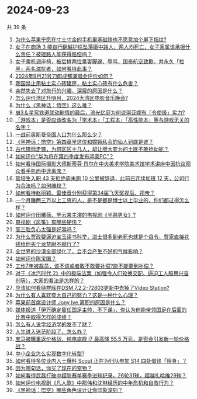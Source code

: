 # 2024-09-23

共 39 条

<!-- BEGIN ZHIHUQUESTIONS -->
<!-- 最后更新时间 Mon Sep 23 2024 04:07:45 GMT+0800 (China Standard Time) -->
1. [为什么苹果宁愿在寸土寸金的手机里塞磁铁也不愿意加个屏下指纹​​​?](https://www.zhihu.com/question/663486295)
1. [女子在商场 3 楼自行翻越护栏坠落砸中路人，两人均死亡，女子家属该承担什么责任？被砸路人能获得赔偿吗？](https://www.zhihu.com/question/667837530)
1. [女子乘机调座椅，被后排两位乘客脚踢、辱骂，国泰航空致歉，并永久「拉黑」两名滋扰者，如何看待此事？](https://www.zhihu.com/question/667808342)
1. [2024年9月21号刀郎成都演唱会评价如何？](https://www.zhihu.com/question/667837899)
1. [我国禁止用粘土实心砖建房，粘土实心砖有什么危害？](https://www.zhihu.com/question/638126520)
1. [突然失去了对旅行的兴趣，深层的原因是什么？](https://www.zhihu.com/question/301797233)
1. [怎么评价湾区升明月，2024大湾区电影音乐晚会?](https://www.zhihu.com/question/667884839)
1. [为什么《黑神话：悟空》这么难？](https://www.zhihu.com/question/664783003)
1. [崩3＆星穹铁道联动剧情的最后，流光忆庭为何说琪亚娜有「令使级」实力?](https://www.zhihu.com/question/667585082)
1. [「游戏本」是否应该改名为「学术本」「工程本」「高性能本」等与游戏无关的名字？](https://www.zhihu.com/question/667429963)
1. [一战前奥斯曼帝国人口为什么那么少？](https://www.zhihu.com/question/338695427)
1. [《黑神话：悟空》第四章里这位和嫦娥私会的仙人到底是谁？](https://www.zhihu.com/question/667711292)
1. [古代镖师走镖，为何区区十几人，却让胆大妄为的土匪不敢抢劫呢？](https://www.zhihu.com/question/624944310)
1. [如何评价“华为将在第四季度发布鸿蒙PC”？](https://www.zhihu.com/question/667700957)
1. [如何看待国际摄影大师斯蒂芬·肖尔在中央美术学院美术馆学术讲座中因抗议观众看手机而中途离席？](https://www.zhihu.com/question/667708999)
1. [管培生入职 43 天拒绝周末跑 10 公里被辞退，此前已连续加班 12 天，公司行为合法吗？如何维权？](https://www.zhihu.com/question/667844458)
1. [如何看待赵丽颖、雷佳音分别获得第34届飞天奖视后、视帝？](https://www.zhihu.com/question/667803912)
1. [一个月赚两三万以上工资的人，是不是都是博士以上毕业的，你们都过得怎么样？](https://www.zhihu.com/question/667354486)
1. [如何评价田曦薇、辛云来主演的电视剧《半熟男女》?](https://www.zhihu.com/question/667211712)
1. [电视剧《风筝》有哪些硬伤？](https://www.zhihu.com/question/265723481)
1. [高三胜负心太强是好事吗？](https://www.zhihu.com/question/665467104)
1. [为什么贾政要逼迫宝玉读书科举，进士很多到老死也就是个县令，贾家直接花钱给他买个龙禁尉不就行了?](https://www.zhihu.com/question/667225804)
1. [全世界的沙漠全部绿化了，会不会产生不好的气候影响？](https://www.zhihu.com/question/27234230)
1. [如何评价陈宝国？](https://www.zhihu.com/question/330628887)
1. [工作7年被裁员，该不该或者敢不敢要补偿?能不能要到补偿？](https://www.zhihu.com/question/667324329)
1. [对于《冰汽时代 2》中的极端法案（如强令人们轮换交配、逼迫工人服用兴奋剂等），大家的看法是怎样的？](https://www.zhihu.com/question/667603635)
1. [应该如何看待群晖在DSM 7.2.2-72803更新中去掉了Video Station?](https://www.zhihu.com/question/665933789)
1. [为什么有人喜欢夸大自己的努力？这是一种什么心理？](https://www.zhihu.com/question/667804888)
1. [苹果前首席设计师 Jony Ive 离职的原因是什么？](https://www.zhihu.com/question/550932887)
1. [媒体报道「伊万确定留任国足主帅，不下课」，你认为他能带领国足在后面的比赛中取得怎样的成绩？](https://www.zhihu.com/question/667795762)
1. [怎么有人说学经济学的发不了财？](https://www.zhihu.com/question/662551116)
1. [人生进入迷茫阶段了，怎么办？](https://www.zhihu.com/question/667804264)
1. [宝马被曝重返价格战，纯电旗舰 i7 最高降 55.5 万元，是否会引发新一轮价格战？](https://www.zhihu.com/question/667744117)
1. [中小企业怎么实现数字化转型?](https://www.zhihu.com/question/451810136)
1. [如何看待多位业内人士爆料 Scout 正在为归队参加 S14 四处借钱「赎身」？](https://www.zhihu.com/question/667677065)
1. [因为哪句话，你买了现在的宠物？](https://www.zhihu.com/question/630866429)
1. [如何看待武磊打破中超联赛单赛季进球纪录，26轮31球，超越扎哈维29球？](https://www.zhihu.com/question/667793425)
1. [如何评价电视剧《凡人歌》中那伟和沈琳经历的中年危机和自救行为？](https://www.zhihu.com/question/666991206)
1. [《黑神话：悟空》哪些角色设计让你印象深刻？](https://www.zhihu.com/question/664774073)
<!-- END ZHIHUQUESTIONS -->
